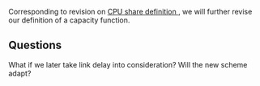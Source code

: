 Corresponding to revision on [CPU share definition ](cpu_share.md), we will further revise our definition of a capacity function.

## Questions

What if we later take link delay into consideration? Will the new scheme adapt?


